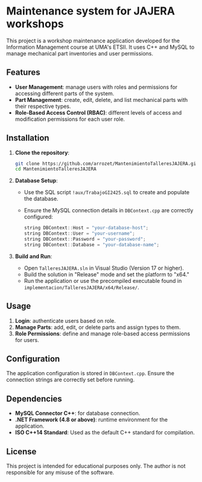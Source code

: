 # Maintenance system for JAJERA workshops

This project is a workshop maintenance application developed for the Information Management course at UMA's ETSII. It uses C++ and MySQL to manage mechanical part inventories and user permissions.

## Features

- **User Management**: manage users with roles and permissions for accessing different parts of the system.
- **Part Management**: create, edit, delete, and list mechanical parts with their respective types.
- **Role-Based Access Control (RBAC)**: different levels of access and modification permissions for each user role.

## Installation

1. **Clone the repository**:

   ```bash
   git clone https://github.com/arrozet/MantenimientoTalleresJAJERA.git
   cd MantenimientoTalleresJAJERA
   ```

2. **Database Setup**:

   - Use the SQL script `!aux/TrabajoGI2425.sql` to create and populate the database.
   - Ensure the MySQL connection details in `DBContext.cpp` are correctly configured:

     ```cpp
     string DBContext::Host = "your-database-host";
     string DBContext::User = "your-username";
     string DBContext::Password = "your-password";
     string DBContext::Database = "your-database-name";
     ```

3. **Build and Run**:

   - Open `TalleresJAJERA.sln` in Visual Studio (Version 17 or higher).
   - Build the solution in "Release" mode and set the platform to "x64."
   - Run the application or use the precompiled executable found in `implementacion/TalleresJAJERA/x64/Release/`.

## Usage

1. **Login**: authenticate users based on role.
2. **Manage Parts**: add, edit, or delete parts and assign types to them.
3. **Role Permissions**: define and manage role-based access permissions for users.

## Configuration

The application configuration is stored in `DBContext.cpp`. Ensure the connection strings are correctly set before running.

## Dependencies

- **MySQL Connector C++**: for database connection.
- **.NET Framework (4.8 or above)**: runtime environment for the application.
- **ISO C++14 Standard**: Used as the default C++ standard for compilation.

## License

This project is intended for educational purposes only. The author is not responsible for any misuse of the software.
